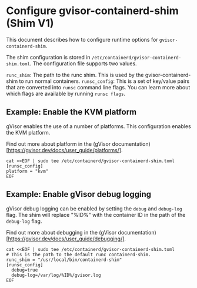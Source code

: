 # Configure gvisor-containerd-shim (Shim V1)

This document describes how to configure runtime options for `gvisor-containerd-shim`.

The shim configuration is stored in `/etc/containerd/gvisor-containerd-shim.toml`.  The configuration file supports two values.

`runc_shim`: The path to the runc shim. This is used by the gvisor-containerd-shim to run normal containers.
`runsc_config`: This is a set of key/value pairs that are converted into `runsc` command line flags. You can learn more about which flags are available by running `runsc flags`.

## Example: Enable the KVM platform

gVisor enables the use of a number of platforms. This configuration enables the
KVM platform.

Find out more about platform in the
(gVisor documentation)[https://gvisor.dev/docs/user_guide/platforms/].

```shell
cat <<EOF | sudo tee /etc/containerd/gvisor-containerd-shim.toml
[runsc_config]
platform = "kvm"
EOF
```

## Example: Enable gVisor debug logging

gVisor debug logging can be enabled by setting the `debug` and `debug-log`
flag. The shim will replace "%ID%" with the container ID in the path of the
`debug-log` flag.

Find out more about debugging in the
(gVisor documentation)[https://gvisor.dev/docs/user_guide/debugging/].

```shell
cat <<EOF | sudo tee /etc/containerd/gvisor-containerd-shim.toml
# This is the path to the default runc containerd-shim.
runc_shim = "/usr/local/bin/containerd-shim"
[runsc_config]
  debug=true
  debug-log=/var/log/%ID%/gvisor.log
EOF
```

